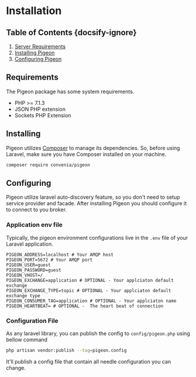 # Installation
## Table of Contents {docsify-ignore}
 1. [Server Requirements](#requirements)
 2. [Installing Pigeon](#installing)
 3. [Configuring Pigeon](#configuring)
 
## Requirements
The Pigeon package has some system requirements.
 - PHP >= 7.1.3
 - JSON PHP extension
 - Sockets PHP Extension
 
## Installing
Pigeon utilizes [Composer](https://getcomposer.org/) to manage its dependencies. So, before using Laravel, make sure you have Composer installed on your machine.

```bash
composer require convenia/pigeon
```

## Configuring
Pigeon utilize laravel auto-discovery feature, so you don't need to setup service provider and facade.
After installing Pigeon you should configure it to connect to you broker.

### Application env file
Typically, the pigeon environment configurations live in the `.env` file of your Laravel application.

```dotenv
PIGEON_ADDRESS=localhost # Your AMQP host
PIGEON_PORT=5672 # Your AMQP port
PIGEON_USER=guest
PIGEON_PASSWORD=guest
PIGEON_VHOST=/
PIGEON_EXCHANGE=application # OPTIONAL - Your applciaton default exchange
PIGEON_EXCHANGE_TYPE=topic # OPTIONAL - Your applciaton default exchange type
PIGEON_CONSUMER_TAG=application # OPTIONAL - Your applciaton name
PIGEON_HEARTBEAT= # OPTIONAL -  The heart beat of connection
```

### Configuration File
As any laravel library, you can publish the config to `config/pigeon.php` using bellow command

```bash
php artisan vendor:publish --tag=pigeon.config
```

It'll publish a config file that contain all needle configuration you can change.
